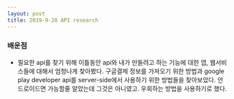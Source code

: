 ```yaml
---
layout: post
title: 2019-9-28 API research
---
```


  ### 배운점

  - 필요한 api를 찾기 위해 이틀동안 api와 내가 만들려고 하는 기능에 대한 앱, 웹서비스들에 대해서 엄청나게 찾아봤다. 구글결제 정보를 가져오기 위한 방법과 google play developer api를 server-side에서 사용하기 위한 방법들을 찾아보았다. 안드로이드면 가능할줄 알았는데 그것은 아니였고. 우회하는 방법을 사용하기로 했다.
